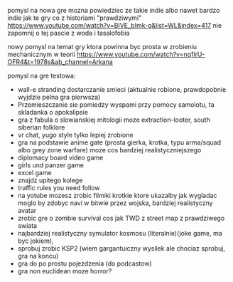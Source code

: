 pomysl na nowa gre mozna powiedziec ze takie indie albo nawet bardzo indie jak te gry co z historiami "prawdziwymi"
https://www.youtube.com/watch?v=BIVE_bImk-g&list=WL&index=417
nie zapomnij o tej pascie z woda i tasalofobia


nowy pomysl na temat gry ktora powinna byc prosta w zrobieniu mechanicznym w teorii
https://www.youtube.com/watch?v=nq1lrU-OFR4&t=1978s&ab_channel=Arkana


pomysl na gre testowa:
- wall-e stranding dostarczanie smieci (aktualnie robione, prawdopobnie wyjdzie pelna gra pierwsza)
- Przemieszczanie sie pomiedzy wyspami przy pomocy samolotu, ta skladanka o apokalipsie
- gra z fabula o slowianskiej mitologii moze extraction-looter, south siberian folklore
- vr chat, yugo style tylko lepiej zrobione
- gra na podstawie anime gate (prosta gierka, krotka, typu arma/squad albo grey zone warfare) moze cos bardziej realistyczniejszego
- diplomacy board video game
- girls und panzer game
- excel game
- znajdz upitego kolege
- traffic rules you need follow
- na yotube mozesz zrobic filmiki krotkie ktore ukazalby jak wygladac moglo by zdobyc navi w bitwie przez wojska, bardziej realistyczny avatar
- zrobic gre o zombie survival cos jak TWD z street map z prawdziwego swiata
- najbardziej realistyczny symulator kosmosu (literalnie)(joke game, ma byc jokiem),
- sprobuj zrobic KSP2 (wiem gargantuiczny wysilek ale chociaz sprobuj, gra na koncu)
- gra do po prostu pojezdzenia (do podcastow)
- gra non euclidean moze horror?